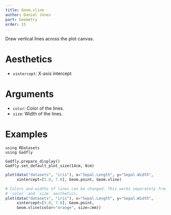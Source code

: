 ```yaml
---
title: Geom.vline
author: Daniel Jones
part: Geometry
order: 15
...
```


Draw vertical lines across the plot canvas.

# Aesthetics

  * `xintercept`: X-axis intercept

# Arguments

  * `color`: Color of the lines.
  * `size`: Width of the lines.

# Examples

```{.julia hide="true" results="none"}
using RDatasets
using Gadfly

Gadfly.prepare_display()
Gadfly.set_default_plot_size(14cm, 8cm)
```

```julia
plot(data("datasets", "iris"), x="Sepal.Length", y="Sepal.Width",
	 xintercept=[5.0, 7.0], Geom.point, Geom.vline)
```

```julia
# Colors and widths of lines can be changed. This works separately from the
# `color` and `size` aesthetics.
plot(data("datasets", "iris"), x="Sepal.Length", y="Sepal.Width",
	 xintercept=[5.0, 7.0], Geom.point,
	 Geom.vline(color="orange", size=2mm))
```

